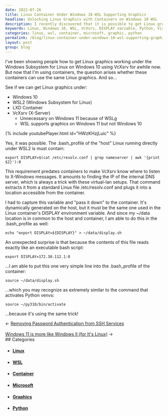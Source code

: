 ```yaml
---
date: 2022-07-26
title: Linux Container Under Windows 10 WSL Supporting Graphics
headline: Unlocking Linux Graphics with Containers on Windows 10 WSL
description: I recently discovered that it is possible to get Linux graphics working with Linux containers on Windows 10 using VcXsrv. I figured out how to capture the DISPLAY variable from the host Linux and pass it to the container by writing it to a shared file. This technique is similar to activating Python virtual environments, and I'm excited to share my findings with you.
keywords: Linux, Windows 10, WSL, VcXsrv, DISPLAY variable, Python, Virtual Environments, Containers, Graphics, Host Linux, Shared File
categories: linux, wsl, container, microsoft, graphic, python
permalink: /blog/linux-container-under-windows-10-wsl-supporting-graphics/
layout: post
group: blog
---
```



I've been showing people how to get Linux graphics working under the Windows
Subsystem for Linux on Windows 10 using VcXsrv for awhile now. But now that I'm
using containers, the question arises whether these containers can use the same
Linux graphics. And so...

See if we can get Linux graphics under:

- Windows 10
- WSL2 (Windows Subsystem for Linux)
- LXD Container
- VcXsrv (X-Server)
  - Unnecessary on Windows 11 because of WSLg
  - WSL supports graphics on Windows 11 but not Windows 10

{% include youtubePlayer.html id="HWzKHzjLuic" %}

Yes, it was possible. The .bash_profile of the "host" Linux running directly
under WSL2 is must contain:

    export DISPLAY=$(cat /etc/resolv.conf | grep nameserver | awk '{print $2}'):0

This requirement predates containers to make VcXsrv know where to listen to
X-Windows messages. It amounts to finding the IP of the internal DNS server,
which is always a trick with these virtual-lan setups. That command extracts it
from a standard Linux file /etc/resolv.conf and plugs it into a location
accessible from the container.

I had to capture this variable and "pass it down" to the container. It's
dynamically generated on the host, but it must be the same one used in the
Linux container's DISPLAY environment variable. And since my ~/data location is
in common to the host and container, I am able to do this in the .bash_profile
as well:

    echo "export DISPLAY=${DISPLAY}" > ~/data/display.sh

An unexpected surprise is that because the contents of this file reads exactly
like an executable bash script:

    export DISPLAY=172.30.112.1:0

...I am able to put this one very simple line into the .bash_profile of the
container:

    source ~/data/display.sh

...which you may recognize as extremely similar to the command that activates
Python venvs:

    source ~/py310/bin/activate

...because it's using the same trick!


<div class="arrow-links"><div class="post-nav-prev"><span class="arrow">&larr;&nbsp;</span><a href="/blog/removing-password-authentication-from-ssh-services/">Removing Password Authentication from SSH Services</a></div> &nbsp; <div class="post-nav-next"><a href="/blog/windows-11-is-more-like-windows-il-for-it-s-linux/">Windows 11 is more like Windows Il (for It's Linux)</a><span class="arrow">&nbsp;&rarr;</span></div></div>
## Categories

<ul>
<li><h4><a href='/linux/'>Linux</a></h4></li>
<li><h4><a href='/wsl/'>WSL</a></h4></li>
<li><h4><a href='/container/'>Container</a></h4></li>
<li><h4><a href='/microsoft/'>Microsoft</a></h4></li>
<li><h4><a href='/graphic/'>Graphics</a></h4></li>
<li><h4><a href='/python/'>Python</a></h4></li></ul>